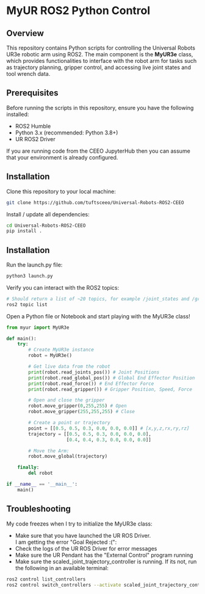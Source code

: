 # MyUR ROS2 Python Control

## Overview

This repository contains Python scripts for controlling the Universal Robots UR3e robotic arm using ROS2. The main component is the **MyUR3e** class, which provides functionalities to interface with the robot arm for tasks such as trajectory planning, gripper control, and accessing live joint states and tool wrench data.

## Prerequisites

Before running the scripts in this repository, ensure you have the following installed:

- ROS2 Humble
- Python 3.x (recommended: Python 3.8+)
- UR ROS2 Driver

If you are running code from the CEEO JupyterHub then you can assume that your environment is already configured.

## Installation

Clone this repository to your local machine:

```bash
git clone https://github.com/tuftsceeo/Universal-Robots-ROS2-CEEO
```

Install / update all dependencies:

```bash
cd Universal-Robots-ROS2-CEEO
pip install .
```

## Installation

Run the launch.py file:
```bash
python3 launch.py
```

Verify you can interact with the ROS2 topics:
```bash
# Should return a list of ~20 topics, for example /joint_states and /gripper/control
ros2 topic list
```

Open a Python file or Notebook and start playing with the MyUR3e class!
```python
from myur import MyUR3e

def main():
    try:
        # Create MyUR3e instance
        robot = MyUR3e()

        # Get live data from the robot
        print(robot.read_joints_pos()) # Joint Positions
        print(robot.read_global_pos()) # Global End Effector Position
        print(robot.read_force()) # End Effector Force
        print(robot.read_gripper()) # Gripper Position, Speed, Force

        # Open and close the gripper
        robot.move_gripper(0,255,255) # Open
        robot.move_gripper(255,255,255) # Close

        # Create a point or trajectory
        point = [[0.5, 0.5, 0.3, 0.0, 0.0, 0.0]] # [x,y,z,rx,ry,rz]
        trajectory = [[0.5, 0.5, 0.3, 0.0, 0.0, 0.0],
                      [0.4, 0.4, 0.3, 0.0, 0.0, 0.0]]

        # Move the Arm:
        robot.move_global(trajectory)

    finally:
        del robot

if __name__ == '__main__':
    main()
```

## Troubleshooting ##

My code freezes when I try to initialize the MyUR3e class:
  - Make sure that you have launched the UR ROS Driver.<br/>
I am getting the error "Goal Rejected :(":
  - Check the logs of the UR ROS Driver for error messages
  - Make sure the UR Pendant has the "External Control" program running
  - Make sure the scaled_joint_trajectory_controller is running. If its not, run the following in an available terminal:
```bash
ros2 control list_controllers
ros2 control switch_controllers --activate scaled_joint_trajectory_controller
```
